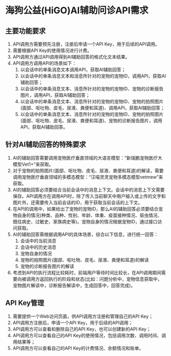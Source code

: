 # 海狗公益(HiGO)AI辅助问诊API需求

## 主要功能要求

1. API调用方需要预先注册，注册后申请一个API Key，用于后续的API调用。
2. 需要根据API Key的使用情况进行计费。
3. API调用方通过API调用得到AI辅助回答的格式化文本结果。
4. API调用方调用API的场景如下：
   1. 以会话中的单条消息文本调用API，获取AI辅助回答；
   2. 以会话中的单条消息文本和消息所针对的宠物的宠物ID，调用API，获取AI辅助回答；
   3. 以会话中的单条消息文本、消息所针对的宠物的宠物ID、宠物的诊断报告图片，调用API，获取AI辅助回答；
   4. 以会话中的单条消息文本、消息所针对的宠物的宠物ID、宠物的拍照图片(面部、呕吐物、皮毛、尿液、粪便和耳道)、调用API，获取AI辅助回答；
   5. 以会话中的单条消息文本、消息所针对的宠物的宠物ID、宠物的拍照图片(面部、呕吐物、皮毛、尿液、粪便和耳道)、宠物的诊断报告图片，调用API，获取AI辅助回答。

## 针对AI辅助回答的特殊要求

1. AI的辅助回答需要调用宠物医疗垂直领域的大语言模型：“新瑞鹏宠物医疗大模型Vet1+”来获取。
2. 对于宠物的拍照图片(面部、呕吐物、皮毛、尿液、粪便和耳道)的解读，需要调用宠物医疗垂直领域的多模态模型：“汪喵灵灵宠物多模态模型vetmew”来获取。
3. AI的辅助回答必须要结合当前会话中的消息上下文。会话中的消息上下文需要保存。API调用方在调用API时，除了传入当前聊天中用户输入或上传的文字和图片外，还需要传入当前会话的ID，用于获取当前会话的上下文。
4. 在API的调用中，如果给出了宠物的宠物ID，那么AI的辅助回答必须要结合宠物自身的情况(种类、品种、性别、年龄、体重、疫苗接种情况、驱虫情况、既往病史、过敏史、家族病史等)。宠物自身的情况根据宠物ID，通过接口访问获取。
5. AI的辅助回答需根据调用API的具体场景，综合以下信息，进行统一回答：
   1. 会话中的当前消息
   2. 会话中的历史消息
   3. 宠物自身的情况
   4. 宠物的拍照图片(面部、呕吐物、皮毛、尿液、粪便和耳道)的解读
   5. 宠物的诊断报告图片的解读
6. 考虑到API的执行流程比较耗时，前端用户等待时间比较长，在API调用期间需要向被调用方返回执行的阶段和状态(比如：问题分析中，宠物信息获取中，宠物图片解读中，诊断报告解读中，生成回答中，回答完成)。

## API Key管理

1. 需要提供一个Web访问页面，供API调用方注册和管理自己的API Key；
2. API调用方注册后，申请一个API Key，用于后续的API调用；
3. API调用方可以查看和删除自己的API Key，也可以创建新的API Key；
4. API调用方可以查看自己的API Key的使用情况，包括调用次数、调用时间、调用结果等；
5. API调用方可以查看自己的API Key的计费情况、余额情况和账单。
